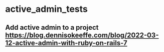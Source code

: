 # active_admin_tests

## Add active admin to a project https://blog.dennisokeeffe.com/blog/2022-03-12-active-admin-with-ruby-on-rails-7
